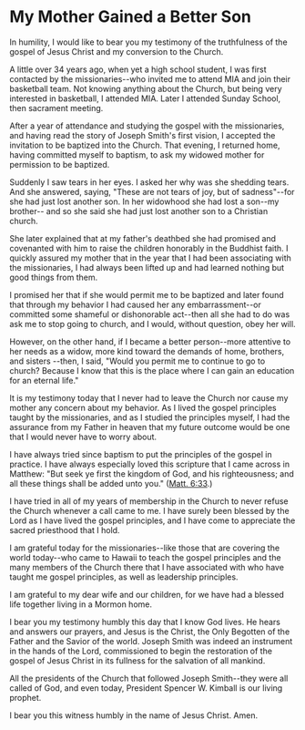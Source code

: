 # My Mother Gained a Better Son

In humility, I would like to bear you my testimony of the truthfulness of the
gospel of Jesus Christ and my conversion to the Church.

A little over 34 years ago, when yet a high school student, I was first
contacted by the missionaries--who invited me to attend MIA and join their
basketball team. Not knowing anything about the Church, but being very
interested in basketball, I attended MIA. Later I attended Sunday School, then
sacrament meeting.

After a year of attendance and studying the gospel with the missionaries, and
having read the story of Joseph Smith's first vision, I accepted the
invitation to be baptized into the Church. That evening, I returned home,
having committed myself to baptism, to ask my widowed mother for permission to
be baptized.

Suddenly I saw tears in her eyes. I asked her why was she shedding tears. And
she answered, saying, "These are not tears of joy, but of sadness"--for she
had just lost another son. In her widowhood she had lost a son--my brother--
and so she said she had just lost another son to a Christian church.

She later explained that at my father's deathbed she had promised and
covenanted with him to raise the children honorably in the Buddhist faith. I
quickly assured my mother that in the year that I had been associating with
the missionaries, I had always been lifted up and had learned nothing but good
things from them.

I promised her that if she would permit me to be baptized and later found that
through my behavior I had caused her any embarrassment--or committed some
shameful or dishonorable act--then all she had to do was ask me to stop going
to church, and I would, without question, obey her will.

However, on the other hand, if I became a better person--more attentive to her
needs as a widow, more kind toward the demands of home, brothers, and sisters
--then, I said, "Would you permit me to continue to go to church? Because I
know that this is the place where I can gain an education for an eternal
life."

It is my testimony today that I never had to leave the Church nor cause my
mother any concern about my behavior. As I lived the gospel principles taught
by the missionaries, and as I studied the principles myself, I had the
assurance from my Father in heaven that my future outcome would be one that I
would never have to worry about.

I have always tried since baptism to put the principles of the gospel in
practice. I have always especially loved this scripture that I came across in
Matthew: "But seek ye first the kingdom of God, and his righteousness; and all
these things shall be added unto you." ([Matt.
6:33](https://www.lds.org/scriptures/nt/matt/6.33?lang=eng#32).)

I have tried in all of my years of membership in the Church to never refuse
the Church whenever a call came to me. I have surely been blessed by the Lord
as I have lived the gospel principles, and I have come to appreciate the
sacred priesthood that I hold.

I am grateful today for the missionaries--like those that are covering the
world today--who came to Hawaii to teach the gospel principles and the many
members of the Church there that I have associated with who have taught me
gospel principles, as well as leadership principles.

I am grateful to my dear wife and our children, for we have had a blessed life
together living in a Mormon home.

I bear you my testimony humbly this day that I know God lives. He hears and
answers our prayers, and Jesus is the Christ, the Only Begotten of the Father
and the Savior of the world. Joseph Smith was indeed an instrument in the
hands of the Lord, commissioned to begin the restoration of the gospel of
Jesus Christ in its fullness for the salvation of all mankind.

All the presidents of the Church that followed Joseph Smith--they were all
called of God, and even today, President Spencer W. Kimball is our living
prophet.

I bear you this witness humbly in the name of Jesus Christ. Amen.

